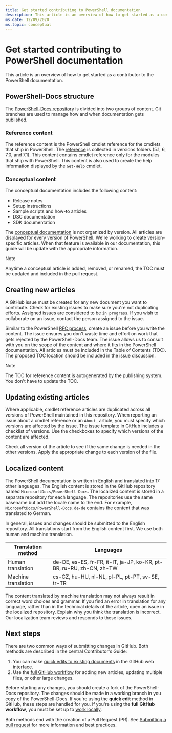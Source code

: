 ```yaml
---
title: Get started contributing to PowerShell documentation
description: This article is an overview of how to get started as a contributor to the PowerShell documentation.
ms.date: 12/09/2020
ms.topic: conceptual
---
```

# Get started contributing to PowerShell documentation

This article is an overview of how to get started as a contributor to the PowerShell documentation.

## PowerShell-Docs structure

The [PowerShell-Docs repository][psdocs] is divided into two groups of content. Git branches are
used to manage how and when documentation gets published.

### Reference content

The reference content is the PowerShell cmdlet reference for the cmdlets that ship in PowerShell.
The [reference][ref] is collected in versions folders (5.1, 6, 7.0, and 7.1). This content contains
cmdlet reference only for the modules that ship with PowerShell. This content is also used to create
the help information displayed by the `Get-Help` cmdlet.

### Conceptual content

The conceptual documentation includes the following content:

- Release notes
- Setup instructions
- Sample scripts and how-to articles
- DSC documentation
- SDK documentation

The [conceptual documentation][conceptual] is not organized by version. All articles are displayed
for every version of PowerShell. We're working to create version-specific articles. When that
feature is available in our documentation, this guide will be update with the appropriate
information.

> [!NOTE]
> Anytime a conceptual article is added, removed, or renamed, the TOC must be updated and included
> in the pull request.

## Creating new articles

A GitHub issue must be created for any new document you want to contribute. Check for existing
issues to make sure you're not duplicating efforts. Assigned issues are considered to be
`in progress`. If you wish to collaborate on an issue, contact the person assigned to the issue.

Similar to the PowerShell [RFC process][rfc], create an issue before you write the content. The
issue ensures you don't waste time and effort on work that gets rejected by the PowerShell-Docs
team. The issue allows us to consult with you on the scope of the content and where it fits in the
PowerShell documentation. All articles must be included in the Table of Contents (TOC). The proposed
TOC location should be included in the issue discussion.

> [!NOTE]
> The TOC for reference content is autogenerated by the publishing system. You
> don't have to update the TOC.

## Updating existing articles

Where applicable, cmdlet reference articles are duplicated across all versions of PowerShell
maintained in this repository. When reporting an issue about a cmdlet reference or an `About_`
article, you must specify which versions are affected by the issue. The issue template in GitHub
includes a checklist of versions. Use the checkboxes to specify which versions of the content are
affected.

Check all version of the article to see if the same change is needed in the other versions. Apply
the appropriate change to each version of the file.

## Localized content

The PowerShell documentation is written in English and translated into 17 other languages. The
English content is stored in the GitHub repository named `MicrosoftDocs/PowerShell-Docs`. The
localized content is stored in a separate repository for each language. The repositories use the
same basename but add the locale name to the end. For example, `MicrosoftDocs/PowerShell-Docs.de-de`
contains the content that was translated to German.

In general, issues and changes should be submitted to the English repository. All translations start
from the English content first. We use both human and machine translation.

| Translation method  |                              Languages                               |
| ------------------- | -------------------------------------------------------------------- |
| Human translation   | de-DE, es-ES, fr-FR, it-IT, ja-JP, ko-KR, pt-BR, ru-RU, zh-CN, zh-TW |
| Machine translation | cs-CZ, hu-HU, nl-NL, pl-PL, pt-PT, sv-SE, tr-TR                      |

The content translated by machine translation may not always result in correct word choices and
grammar. If you find an error in translation for any language, rather than in the technical details
of the article, open an issue in the localized repository. Explain why you think the translation is
incorrect. Our localization team reviews and responds to these issues.

## Next steps

There are two common ways of submitting changes in GitHub. Both methods are described in the central
Contributor's Guide:

1. You can make [quick edits to existing documents](/contribute/#quick-edits-to-existing-documents)
   in the GitHub web interface.
1. Use the [full GitHub workflow][making-changes] for adding new articles, updating multiple files,
   or other large changes.

Before starting any changes, you should create a fork of the PowerShell-Docs repository. The changes
should be made in a working branch in you copy of the PowerShell-Docs. If you're using the **quick
edit** method in GitHub, these steps are handled for you. If you're using the **full GitHub
workflow**, you must be set up to [work locally][fork].

Both methods end with the creation of a Pull Request (PR). See
[Submitting a pull request](pull-requests.md) for more information and best practices.

<!--link refs-->
[conceptual]: https://github.com/MicrosoftDocs/PowerShell-Docs/tree/staging/reference/docs-conceptual
[fork]: /contribute/get-started-setup-local#fork-the-repository
[making-changes]: /contribute/how-to-write-workflows-major#making-your-changes
[psdocs]: https://github.com/MicrosoftDocs/PowerShell-Docs
[ref]: https://github.com/MicrosoftDocs/PowerShell-Docs/tree/staging/reference
[rfc]: https://github.com/PowerShell/powershell-rfc/blob/master/RFC0000-RFC-Process.md
